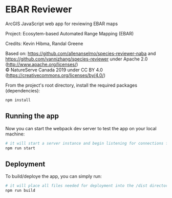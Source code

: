 # EBAR Reviewer
ArcGIS JavaScript web app for reviewing EBAR maps

Project: Ecosytem-based Automated Range Mapping (EBAR)

Credits: Kevin Hibma, Randal Greene

Based on: https://github.com/allenanselmo/species-reviewer-naba and https://github.com/vannizhang/species-reviewer under Apache 2.0 (http://www.apache.org/licenses/)<br>
© NatureServe Canada 2019 under CC BY 4.0 (https://creativecommons.org/licenses/by/4.0/)

From the project's root directory, install the required packages (dependencies):

```sh
npm install
```

## Running the app 
Now you can start the webpack dev server to test the app on your local machine:

```sh
# it will start a server instance and begin listening for connections from localhost on port 8080
npm run start
```

## Deployment
To build/deploye the app, you can simply run:

```sh
# it will place all files needed for deployment into the /dist directory 
npm run build
```